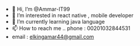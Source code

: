 - 👋 Hi, I’m @Ammar-IT99
- 👀 I’m interested in react native , mobile developer  
- 🌱 I’m currently learning java language 
- 📫 How to reach me .. phone : 00201032844531
- email : elkingamar44@gmail.com

